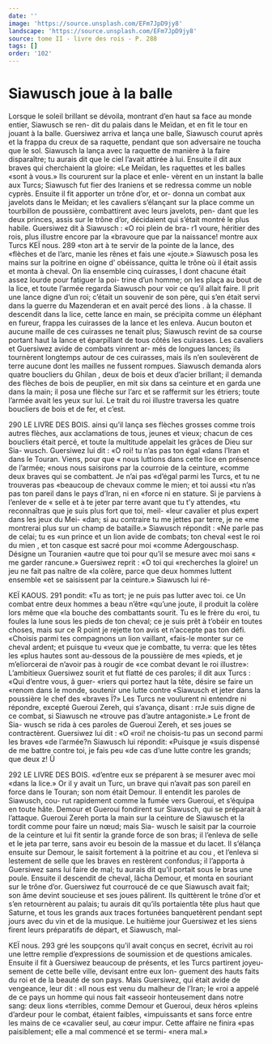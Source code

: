 ```yaml
---
date: ''
image: 'https://source.unsplash.com/EFm7JpD9jy8'
landscape: 'https://source.unsplash.com/EFm7JpD9jy8'
source: tome II - livre des rois - P. 288
tags: []
order: '102'
---
```


# Siawusch joue à la balle

Lorsque le soleil brillant se dévoila, montrant
d’en haut sa face au monde entier, Siawusch se ren-
dit du palais dans le Meïdan, et en fit le tour en jouant à la balle. Guersiwez arriva et lança une balle,
Siawusch courut après et la frappa du creux de sa raquette, pendant que son adversaire ne toucha que le sol. Siawusch la lança avec la raquette de manière
à la faire disparaître; tu aurais dit que le ciel l’avait
attirée à lui. Ensuite il dit aux braves qui cherchaient
la gloire: «Le Meïdan, les raquettes et les balles «sont à vous.» Ils coururent sur la place et enle- vèrent en un instant la balle aux Turcs; Siawusch fut fier des Iraniens et se redressa comme un noble cyprès. Ensuite il fit apporter un trône d’or, et or-
donna un combat aux javelots dans le Meïdan; et les
cavaliers s’élançant sur la place comme un tourbillon
de poussière, combattirent avec leurs javelots, pen-
dant que les deux princes, assis sur le trône d’or, décidaient qui s’était montré le plus habile.
Guersiwez dit à Siawusch : «O roi plein de bra- r1 voure, héritier des rois, plus illustre encore par la «bravoure que par la naissance! montre aux Turcs
KEÏ nous. 289 «ton art à te servir de la pointe de la lance, des
«flèches et de l’arc, manie les rênes et fais une «joute.» Siawusch posa les mains sur la poitrine en oigne d’ obéissance, quitta le trône où il était assis
et monta à cheval. On lia ensemble cinq cuirasses, I dont chacune était assez lourde pour fatiguer la poi- trine d’un homme; on les plaça au bout de la lice,
et toute l’armée regarda Siawusch pour voir ce qu’il
allait faire. Il prit une lance digne d’un roi; c’était
un souvenir de son père, qui s’en était servi dans la
guerre du Mazenderan et en avait percé des lions . à la chasse. Il descendit dans la lice, cette lance en main, se précipita comme un éléphant en fureur,
frappa les cuirasses de la lance et les enleva. Aucun bouton et aucune maille de ces cuirasses ne tenait plus; Siawusch revint de sa course portant haut la lance et éparpillant de tous côtés les cuirasses. Les cavaliers et Guersiwez avide de combats vinrent ar- més de longues lances; ils tournèrent longtemps autour de ces cuirasses, mais ils n’en soulevèrent
de terre aucune dont les mailles ne fussent rompues. Siawusch demanda alors quatre boucliers du Ghilan , deux de bois et deux d’acier brillant; il demanda
des flèches de bois de peuplier, en mit six dans sa
ceinture et en garda une dans la main; il posa une flèche sur l’arc et se raffermit sur les étriers; toute l’armée avait les yeux sur lui. Le trait du roi illustre traversa les quatre boucliers de bois et de fer, et c’est.

290 LE LIVRE DES BOIS.
ainsi qu’il lança ses flèches grosses comme trois
autres flèches, aux acclamations de tous, jeunes et vieux; chacun de ces boucliers était percé, et toute
la multitude appelait les grâces de Dieu sur Sia- wusch.
Guersiwez lui dit : «O roi! tu n’as pas ton égal
«dans l’Iran et dans le Touran. Viens, pour que « nous luttions dans cette lice en présence de l’armée;
«nous nous saisirons par la courroie de la ceinture, «comme deux braves qui se combattent. Je n’ai pas «d’égal parmi les Turcs, et tu ne trouveras pas «beaucoup de chevaux comme le mien; et toi aussi «tu n’as pas ton pareil dans le pays d’Iran, ni en
«force ni en stature. Si je parviens à l’enlever de
« selle et à te jeter par terre avant que tu t’y attendes,
«tu reconnaîtras que je suis plus fort que toi, meil- «leur cavalier et plus expert dans les jeux du Mei- «dan; si au contraire tu me jettes par terre, je ne «me montrerai plus sur un champ de bataille.»
Siawusch répondit : «Ne parle pas de celai; tu es «un prince et un lion avide de combats; ton cheval «est le roi du mien , et ton casque est sacré pour moi «comme Adergouschasp. Désigne un Touranien «autre que toi pour qu’il se mesure avec moi sans
« me garder rancune.» Guersiwez reprit : «O toi qui «recherches la gloire! un jeu ne fait pas naître de «la colère, parce que deux hommes luttent ensemble «et se saisissent par la ceinture.» Siawusch lui ré-

KEÏ KAOUS. 291 pondit: «Tu as tort; je ne puis pas lutter avec toi.
ce Un combat entre deux hommes a beau n’être «qu’une joute, il produit la colère lors même que
«la bouche des combattants sourit. Tu es le frère du «roi, tu foules la lune sous les pieds de ton cheval; ce je suis prêt à t’obéir en toutes choses, mais sur ce
R point je rejette ton avis et n’accepte pas ton défi. «Choisis parmi tes compagnons un lion vaillant, «fais-le monter sur ce cheval ardent; et puisque tu «veux que je combatte, tu verra: que les têtes les «plus hautes sont au-dessous de la poussière de mes «pieds, et je m’elïorcerai de n’avoir pas à rougir de
«ce combat devant le roi illustre»:
L’ambitieux Guersiwez sourit et fut flatté de ces
paroles; il dit aux Turcs : «Qui d’entre vous, â guer- «riers qui portez haut la tête, désire se faire un «renom dans le monde, soutenir une lutte contre «Siawusch et jeter dans la poussière le chef des «braves Ï?» Les Turcs ne voulurent ni entendre ni répondre, excepté Gueroui Zereh, qui s’avança,
disant : rrJe suis digne de ce combat, si Siawusch ne «trouve pas d’autre antagoniste.» Le front de Sia- wusch se rida à ces paroles de Gueroui Zereh, et ses joues se contractèrent. Guersiwez lui dit : «O
«roi! ne choisis-tu pas un second parmi les braves «de l’armée?n Siawusch lui répondit: «Puisque je
«suis dispensé de me battre contre toi, je fais peu «de cas d’une lutte contre les grands; que deux
z! Ü

292 LE LIVRE DES BOIS. «d’entre eux se préparent à se mesurer avec moi «dans la lice.»
Or il y avait un Turc, un brave qui n’avait pas
son pareil en force dans le Touran; son nom était Demour. Il entendit les paroles de Siawusch, cou- rut rapidement comme la fumée vers Gueroui, et s’équipa en toute hâte. Demour et Gueroui fondirent
sur Siawusch, qui se préparait à l’attaque. Gueroui
Zereh porta la main sur la ceinture de Siawusch et la tordit comme pour faire un nœud; mais Sia- wusch le saisit par la courroie de la ceinture et lui fit sentir la grande force de son bras; il l’enleva de selle et le jeta par terre, sans avoir eu besoin de la massue et du lacet. Il s’élança ensuite sur Demour,
le saisit fortement à la poitrine et au cou , et l’enleva
si lestement de selle que les braves en restèrent confondus; il l’apporta à Guersiwez sans lui faire de mal; tu aurais dit qu’il portait sous le bras une poule. Ensuite il descendit de cheval, lâcha Demour, et monta en souriant sur le trône d’or. Guersiwez
fut courroucé de ce que Siawusch avait fait; son âme devint soucieuse et ses joues pâlirent.
Ils quittèrent le trône d’or et s’en retournèrent au
palais; tu aurais dit qu’ils portaientla tête plus haut que Saturne, et tous les grands aux traces fortunées banquetèrent pendant sept jours avec du vin et de
la musique. Le huitième jour Guersiwez et les siens firent leurs préparatifs de départ, et Siawusch, mal-

KEÏ nous. 293 gré les soupçons qu’il avait conçus en secret, écrivit
au roi une lettre remplie d’expressions de soumission
et de questions amicales. Ensuite il fit à Guersiwez beaucoup de présents, et les Turcs partirent joyeu- sement de cette belle ville, devisant entre eux lon- guement des hauts faits du roi et de la beauté de son pays. Mais Guersiwez, qui était avide de vengeance, leur dit : «Il nous est venu du malheur de l’Iran; le
«roi a appelé de ce pays un homme qui nous fait
«asseoir honteusement dans notre sang: deux lions «terribles, comme Demour et Gueroui, deux héros «pleins d’ardeur pour le combat, étaient faibles, «impuissants et sans force entre les mains de ce «cavalier seul, au cœur impur. Cette affaire ne finira «pas paisiblement; elle a mal commencé et se termi-
«nera mal.»
